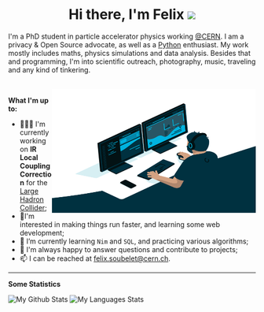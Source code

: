 <h1 align="center">Hi there, I'm Felix <img src="https://media.giphy.com/media/hvRJCLFzcasrR4ia7z/giphy.gif" height="32" /></h1>

I'm a PhD student in particle accelerator physics working [@CERN][cern].
I am a privacy & Open Source advocate, as well as a [Python][python] enthusiast.
My work mostly includes maths, physics simulations and data analysis.
Besides that and programming, I'm into scientific outreach, photography, music, traveling and any kind of tinkering.

<br>

<!-- A Little About Me -->
<img align="right" alt="Code GIF" src="https://github.com/fsoubelet/fsoubelet/blob/master/code.gif?raw=true" width="415" height="251" />

<strong>What I'm up to:</strong>
- 👨🏽‍💻 I'm currently working on **IR Local Coupling Correction** for the [Large Hadron Collider][lhc];
- 🏃‍I'm interested in making things run faster, and learning some web development;
- 🌱 I’m currently learning `Nim` and `SQL`, and practicing various algorithms;
- 💬 I'm always happy to answer questions and contribute to projects;
- 📫 I can be reached at felix.soubelet@cern.ch.

---
<!-- My GitHub Stats ❤️ -->
<strong>Some Statistics</strong>
<p align="left">
<img src="https://github-readme-stats.vercel.app/api?username=fsoubelet&show_icons=true?count_private=true&hide=stars" alt="My Github Stats" height="165"/>&nbsp;<img src="https://github-readme-stats.vercel.app/api/top-langs/?username=fsoubelet&layout=compact" alt="My Languages Stats" height="165">
</p>


[cern]: https://home.cern/
[lhc]: https://home.cern/science/accelerators/large-hadron-collider
[python]: https://www.python.org/
